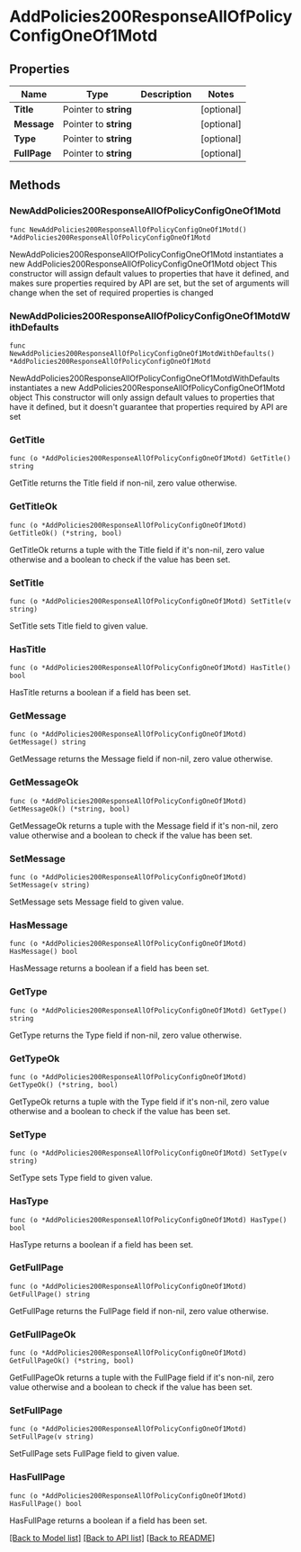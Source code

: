 # AddPolicies200ResponseAllOfPolicyConfigOneOf1Motd

## Properties

Name | Type | Description | Notes
------------ | ------------- | ------------- | -------------
**Title** | Pointer to **string** |  | [optional] 
**Message** | Pointer to **string** |  | [optional] 
**Type** | Pointer to **string** |  | [optional] 
**FullPage** | Pointer to **string** |  | [optional] 

## Methods

### NewAddPolicies200ResponseAllOfPolicyConfigOneOf1Motd

`func NewAddPolicies200ResponseAllOfPolicyConfigOneOf1Motd() *AddPolicies200ResponseAllOfPolicyConfigOneOf1Motd`

NewAddPolicies200ResponseAllOfPolicyConfigOneOf1Motd instantiates a new AddPolicies200ResponseAllOfPolicyConfigOneOf1Motd object
This constructor will assign default values to properties that have it defined,
and makes sure properties required by API are set, but the set of arguments
will change when the set of required properties is changed

### NewAddPolicies200ResponseAllOfPolicyConfigOneOf1MotdWithDefaults

`func NewAddPolicies200ResponseAllOfPolicyConfigOneOf1MotdWithDefaults() *AddPolicies200ResponseAllOfPolicyConfigOneOf1Motd`

NewAddPolicies200ResponseAllOfPolicyConfigOneOf1MotdWithDefaults instantiates a new AddPolicies200ResponseAllOfPolicyConfigOneOf1Motd object
This constructor will only assign default values to properties that have it defined,
but it doesn't guarantee that properties required by API are set

### GetTitle

`func (o *AddPolicies200ResponseAllOfPolicyConfigOneOf1Motd) GetTitle() string`

GetTitle returns the Title field if non-nil, zero value otherwise.

### GetTitleOk

`func (o *AddPolicies200ResponseAllOfPolicyConfigOneOf1Motd) GetTitleOk() (*string, bool)`

GetTitleOk returns a tuple with the Title field if it's non-nil, zero value otherwise
and a boolean to check if the value has been set.

### SetTitle

`func (o *AddPolicies200ResponseAllOfPolicyConfigOneOf1Motd) SetTitle(v string)`

SetTitle sets Title field to given value.

### HasTitle

`func (o *AddPolicies200ResponseAllOfPolicyConfigOneOf1Motd) HasTitle() bool`

HasTitle returns a boolean if a field has been set.

### GetMessage

`func (o *AddPolicies200ResponseAllOfPolicyConfigOneOf1Motd) GetMessage() string`

GetMessage returns the Message field if non-nil, zero value otherwise.

### GetMessageOk

`func (o *AddPolicies200ResponseAllOfPolicyConfigOneOf1Motd) GetMessageOk() (*string, bool)`

GetMessageOk returns a tuple with the Message field if it's non-nil, zero value otherwise
and a boolean to check if the value has been set.

### SetMessage

`func (o *AddPolicies200ResponseAllOfPolicyConfigOneOf1Motd) SetMessage(v string)`

SetMessage sets Message field to given value.

### HasMessage

`func (o *AddPolicies200ResponseAllOfPolicyConfigOneOf1Motd) HasMessage() bool`

HasMessage returns a boolean if a field has been set.

### GetType

`func (o *AddPolicies200ResponseAllOfPolicyConfigOneOf1Motd) GetType() string`

GetType returns the Type field if non-nil, zero value otherwise.

### GetTypeOk

`func (o *AddPolicies200ResponseAllOfPolicyConfigOneOf1Motd) GetTypeOk() (*string, bool)`

GetTypeOk returns a tuple with the Type field if it's non-nil, zero value otherwise
and a boolean to check if the value has been set.

### SetType

`func (o *AddPolicies200ResponseAllOfPolicyConfigOneOf1Motd) SetType(v string)`

SetType sets Type field to given value.

### HasType

`func (o *AddPolicies200ResponseAllOfPolicyConfigOneOf1Motd) HasType() bool`

HasType returns a boolean if a field has been set.

### GetFullPage

`func (o *AddPolicies200ResponseAllOfPolicyConfigOneOf1Motd) GetFullPage() string`

GetFullPage returns the FullPage field if non-nil, zero value otherwise.

### GetFullPageOk

`func (o *AddPolicies200ResponseAllOfPolicyConfigOneOf1Motd) GetFullPageOk() (*string, bool)`

GetFullPageOk returns a tuple with the FullPage field if it's non-nil, zero value otherwise
and a boolean to check if the value has been set.

### SetFullPage

`func (o *AddPolicies200ResponseAllOfPolicyConfigOneOf1Motd) SetFullPage(v string)`

SetFullPage sets FullPage field to given value.

### HasFullPage

`func (o *AddPolicies200ResponseAllOfPolicyConfigOneOf1Motd) HasFullPage() bool`

HasFullPage returns a boolean if a field has been set.


[[Back to Model list]](../README.md#documentation-for-models) [[Back to API list]](../README.md#documentation-for-api-endpoints) [[Back to README]](../README.md)


